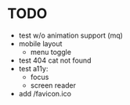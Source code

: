 # TODO

* test w/o animation support (mq)
* mobile layout
  * menu toggle 
* test 404 cat not found
* test a11y: 
    * focus
    * screen reader
* add  /favicon.ico
